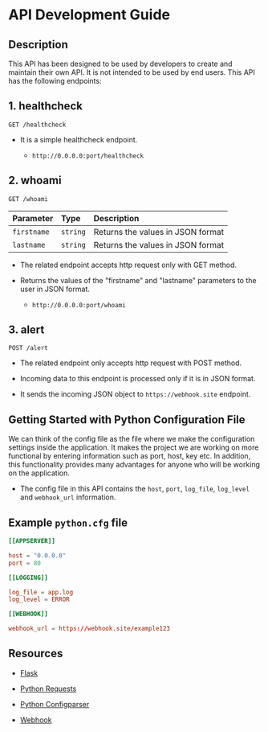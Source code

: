 # API Development Guide

## Description

This API has been designed to be used by developers to create and maintain their own API. It is not intended to be used by end users. This API has the following endpoints:

## 1. healthcheck

```http
GET /healthcheck
```

- It is a simple healthcheck endpoint.

  - `http://0.0.0.0:port/healthcheck`

## 2. whoami

```http
GET /whoami
```

| Parameter   | Type     | Description                       |
| :---------- | :------- | :-------------------------------- |
| `firstname` | `string` | Returns the values in JSON format |
| `lastname`  | `string` | Returns the values in JSON format |

- The related endpoint accepts http request only with GET method.

- Returns the values of the "firstname" and "lastname" parameters to the user in JSON format.

  - `http://0.0.0.0:port/whoami`

## 3. alert

```http
POST /alert
```

- The related endpoint only accepts http request with POST method.

- Incoming data to this endpoint is processed only if it is in JSON format.

- It sends the incoming JSON object to `https://webhook.site` endpoint.

## Getting Started with Python Configuration File

We can think of the config file as the file where we make the configuration settings inside the application.
It makes the project we are working on more functional by entering information such as port, host, key etc.
In addition, this functionality provides many advantages for anyone who will be working on the application.

- The config file in this API contains the `host`, `port`, `log_file`, `log_level` and `webhook_url` information.

## Example `python.cfg` file

```conf
[[APPSERVER]]

host = "0.0.0.0"
port = 80

[[LOGGING]]

log_file = app.log
log_level = ERROR

[[WEBHOOK]]

webhook_url = https://webhook.site/example123
```

## Resources

- [Flask](https://pypi.org/project/Flask/)

- [Python Requests](https://pypi.org/project/requests/)

- [Python Configparser](https://pypi.org/project/configparser/)

- [Webhook](https://docs.webhook.site/index.html#)
